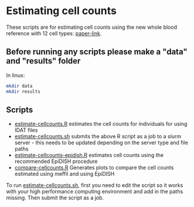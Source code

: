 # Estimating cell counts

These scripts are for estimating cell counts using the new whole blood reference with 12 cell types: [paper-link](https://www.nature.com/articles/s41467-021-27864-7). 

## Before running any scripts please make a "data" and "results" folder

In linux:

``` bash
mkdir data
mkdir results
```

## Scripts

* [estimate-cellcounts.R](scripts/estimate-cellcounts.R) estimates the cell counts for individuals for using IDAT files
* [estimate-cellcounts.sh](scripts/estimate-cellcounts.sh) submits the above R script as a job to a slurm server - this needs to be updated depending on the server type and file paths
* [estimate-cellcounts-epidish.R](scripts/estimate-cellcounts-epidish.R) estimates cell counts using the recommended EpiDISH procedure
* [compare-cellcounts.R](compare-cellcounts.R) Generates plots to compare the cell counts estimated using meffil and using EpiDISH

To run [estimate-cellcounts.sh](scripts/extract-cellcounts.sh), first you need to edit the script so it works with your high performance computing environment and add in the paths missing. Then submit the script as a job.
